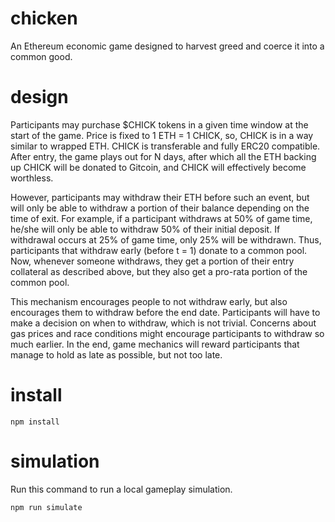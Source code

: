 # chicken
An Ethereum economic game designed to harvest greed and coerce it into a common good.

# design
Participants may purchase $CHICK tokens in a given time window at the start of the game. Price is fixed to 1 ETH = 1 CHICK, so, CHICK is in a way similar to wrapped ETH. CHICK is transferable and fully ERC20 compatible. After entry, the game plays out for N days, after which all the ETH backing up CHICK will be donated to Gitcoin, and CHICK will effectively become worthless.

However, participants may withdraw their ETH before such an event, but will only be able to withdraw a portion of their balance depending on the time of exit. For example, if a participant withdraws at 50% of game time, he/she will only be able to withdraw 50% of their initial deposit. If withdrawal occurs at 25% of game time, only 25% will be withdrawn. Thus, participants that withdraw early (before t = 1) donate to a common pool. Now, whenever someone withdraws, they get a portion of their entry collateral as described above, but they also get a pro-rata portion of the common pool.

This mechanism encourages people to not withdraw early, but also encourages them to withdraw before the end date. Participants will have to make a decision on when to withdraw, which is not trivial. Concerns about gas prices and race conditions might encourage participants to withdraw so much earlier. In the end, game mechanics will reward participants that manage to hold as late as possible, but not too late.

# install
```
npm install
```

# simulation
Run this command to run a local gameplay simulation.

```
npm run simulate
```
